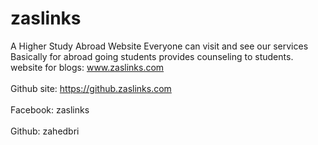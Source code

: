 # zaslinks
A Higher Study Abroad Website
Everyone can visit and see our services
Basically for abroad going students
provides counseling to students.
<br>website for blogs: www.zaslinks.com</br>
<br>Github site: https://github.zaslinks.com</br>
<br>Facebook: zaslinks</br>
<br>Github: zahedbri</br>
